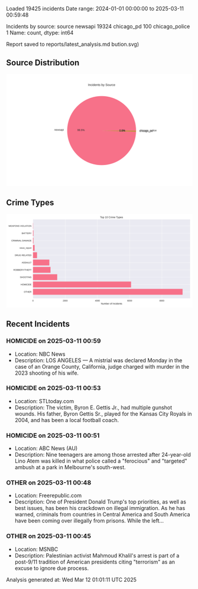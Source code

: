
Loaded 19425 incidents
Date range: 2024-01-01 00:00:00 to 2025-03-11 00:59:48

Incidents by source:
source
newsapi           19324
chicago_pd          100
chicago_police        1
Name: count, dtype: int64

Report saved to reports/latest_analysis.md
bution.svg)

## Source Distribution
![Source Distribution](images/source_distribution.svg)

## Crime Types
![Crime Types](images/crime_types.svg)

## Recent Incidents

### HOMICIDE on 2025-03-11 00:59
- Location: NBC News
- Description: LOS ANGELES — A mistrial was declared Monday in the case of an Orange County, California, judge charged with murder in the 2023 shooting of his wife.


### HOMICIDE on 2025-03-11 00:53
- Location: STLtoday.com
- Description: The victim, Byron E. Gettis Jr., had multiple gunshot wounds. His father, Byron Gettis Sr., played for the Kansas City Royals in 2004, and has been a local football coach.


### HOMICIDE on 2025-03-11 00:51
- Location: ABC News (AU)
- Description: Nine teenagers are among those arrested after 24-year-old Lino Atem was killed in what police called a "ferocious" and "targeted" ambush at a park in Melbourne's south-west.


### OTHER on 2025-03-11 00:48
- Location: Freerepublic.com
- Description: One of President Donald Trump's top priorities, as well as best issues, has been his crackdown on illegal immigration. As he has warned, criminals from countries in Central America and South America have been coming over illegally from prisons. While the left…


### OTHER on 2025-03-11 00:45
- Location: MSNBC
- Description: Palestinian activist Mahmoud Khalil's arrest is part of a post-9/11 tradition of American presidents citing "terrorism" as an excuse to ignore due process.

Analysis generated at: Wed Mar 12 01:01:11 UTC 2025
